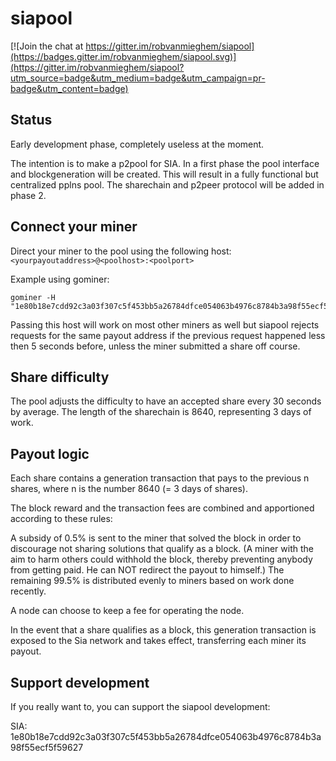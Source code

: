 # siapool

[![Join the chat at https://gitter.im/robvanmieghem/siapool](https://badges.gitter.im/robvanmieghem/siapool.svg)](https://gitter.im/robvanmieghem/siapool?utm_source=badge&utm_medium=badge&utm_campaign=pr-badge&utm_content=badge)

## Status

Early development phase, completely useless at the moment.

The intention is to make a p2pool for SIA. In a first phase the pool interface and blockgeneration will be created. This will result in a fully functional but centralized pplns pool. The sharechain and p2peer protocol will be added in phase 2.

## Connect your miner

Direct your miner to the pool using the following host: `<yourpayoutaddress>@<poolhost>:<poolport>`

Example using gominer:
```
gominer -H "1e80b18e7cdd92c3a03f307c5f453bb5a26784dfce054063b4976c8784b3a98f55ecf5f59627@siapool.tech:9985"
```

Passing this host will work on most other miners as well but siapool rejects requests for the same payout address if the previous request happened less then 5 seconds before, unless the miner submitted a share off course.

## Share difficulty

The pool adjusts the difficulty to have an accepted share every 30 seconds by average. The length of the sharechain is 8640, representing 3 days of work.

## Payout logic

Each share contains a generation transaction that pays to the previous n shares, where n is the number 8640 (= 3 days of shares).

The block reward and the transaction fees are combined and apportioned according to these rules:

A subsidy of 0.5% is sent to the miner that solved the block in order to discourage not sharing solutions that qualify as a block. (A miner with the aim to harm others could withhold the block, thereby preventing anybody from getting paid. He can NOT redirect the payout to himself.) The remaining 99.5% is distributed evenly to miners based on work done recently.

A node can choose to keep a fee for operating the node.

In the event that a share qualifies as a block, this generation transaction is exposed to the Sia network and takes effect, transferring each miner its payout.

## Support development

If you really want to, you can support the siapool development:

SIA: 1e80b18e7cdd92c3a03f307c5f453bb5a26784dfce054063b4976c8784b3a98f55ecf5f59627
